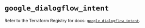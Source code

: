 # `google_dialogflow_intent`

Refer to the Terraform Registry for docs: [`google_dialogflow_intent`](https://registry.terraform.io/providers/hashicorp/google/6.36.0/docs/resources/dialogflow_intent).
